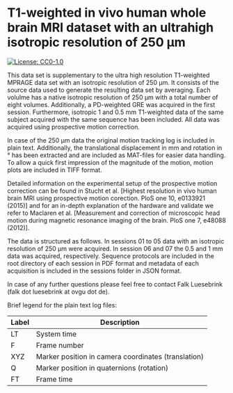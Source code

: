 # T1-weighted in vivo human whole brain MRI dataset with an ultrahigh isotropic resolution of 250 μm

[![License: CC0-1.0](https://img.shields.io/badge/License-CC0%201.0-lightgrey.svg)](http://creativecommons.org/publicdomain/zero/1.0/)

This data set is supplementary to the ultra high resolution T1-weighted MPRAGE
data set with an isotropic resolution of 250 µm. It consists of the source data
used to generate the resulting data set by averaging. Each volulme has a native
isotropic resolution of 250 µm with a total number of eight volumes.
Additionally, a PD-weighted GRE was acquired in the first session. Furthermore,
isotropic 1 and 0.5 mm T1-weighted data of the same subject acquired with the
same sequence has been included. All data was acquired using prospective motion
correction.

In case of the 250 µm data the original motion tracking log is included in
plain text. Additionally, the translational displacement in mm and rotation in
° has been extracted and are included as MAT-files for easier data handling. To
allow a quick first impression of the magnitude of the motion, motion plots are
included in TIFF format.

Detailed information on the experimental setup of the prospective motion
correction can be found in Stucht et al. [Highest resolution in vivo human
brain MRI using prospective motion corection. PloS one 10, e0133921 (2015)] and
for an in-depth explanation of the hardware and validate we refer to Maclaren
et al. [Measurement and correction of microscopic head motion during magnetic
resonance imaging of the brain. PloS one 7, e48088 (2012)].

The data is structured as follows. In sessions 01 to 05 data with an isotropic
resolution of 250 µm were acquired. In session 06 and 07 the 0.5 and 1 mm data
was acquired, respectively. Sequence protocols are included in the root
directory of each session in PDF format and metadata of each acquisition is
included in the sessions folder in JSON format.

In case of any further questions please feel free to contact Falk Luesebrink
(falk dot luesebrink at ovgu dot de).

Brief legend for the plain text log files:

Label | Description
---|---
LT | System time
F | Frame number
XYZ | Marker position in camera coordinates (translation)
Q | Marker position in quaternions (rotation)
FT | Frame time
